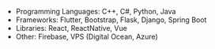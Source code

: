 - Programming Languages: C++, C#, Python, Java
- Frameworks: Flutter, Bootstrap, Flask, Django, Spring Boot
- Libraries: React, ReactNative, Vue
- Other: Firebase, VPS (Digital Ocean, Azure)

<!---
Nuell-A/Nuell-A is a ✨ special ✨ repository because its `README.md` (this file) appears on your GitHub profile.
You can click the Preview link to take a look at your changes.
--->
